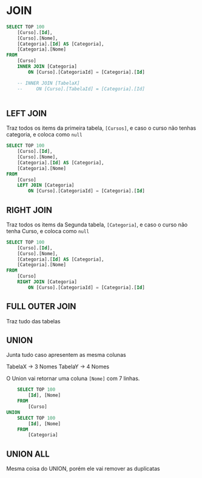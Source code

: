 # JOIN

```sql
SELECT TOP 100 
    [Curso].[Id],
    [Curso].[Nome],
    [Categoria].[Id] AS [Categoria],
    [Categoria].[Nome]
FROM 
    [Curso]
    INNER JOIN [Categoria] 
        ON [Curso].[CategoriaId] = [Categoria].[Id]

    -- INNER JOIN [TabelaX] 
    --     ON [Curso].[TabelaId] = [Categoria].[Id]
    
```

## LEFT JOIN

Traz todos os items da primeira tabela, `[Cursos]`, e caso o curso não tenhas categoria, e coloca como `null`

```sql
SELECT TOP 100 
    [Curso].[Id],
    [Curso].[Nome],
    [Categoria].[Id] AS [Categoria],
    [Categoria].[Nome]
FROM 
    [Curso]
    LEFT JOIN [Categoria] 
        ON [Curso].[CategoriaId] = [Categoria].[Id]
```

## RIGHT JOIN

Traz todos os items da Segunda tabela, `[Categoria]`, e caso o curso não tenha Curso, e coloca como `null`

```sql
SELECT TOP 100 
    [Curso].[Id],
    [Curso].[Nome],
    [Categoria].[Id] AS [Categoria],
    [Categoria].[Nome]
FROM 
    [Curso]
    RIGHT JOIN [Categoria] 
        ON [Curso].[CategoriaId] = [Categoria].[Id]
```

## FULL OUTER JOIN

Traz tudo das tabelas

## UNION

Junta tudo caso apresentem as mesma colunas

TabelaX -> 3 Nomes
TabelaY -> 4 Nomes

O Union vai retornar uma coluna `[Nome]` com 7 linhas.

```sql
    SELECT TOP 100 
        [Id], [Nome]
    FROM 
        [Curso]
UNION
    SELECT TOP 100 
        [Id], [Nome]
    FROM 
        [Categoria]
```

## UNION ALL

Mesma coisa do UNION, porém ele vai remover as duplicatas

##